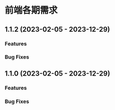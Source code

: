 <!--
 * @Description : 版本更新日志
 * @Description : 版本号：大版本-1.0.0 小版本-1.1.0 bugfix等小改动-1.1.1
 * @Author      : chenjianmin
 * @Date        : 2024-09-10 10:48:58
-->

# 前端各期需求

## 1.1.2 (2023-02-05 - 2023-12-29)

### Features

### Bug Fixes

## 1.1.0 (2023-02-05 - 2023-12-29)

### Features

### Bug Fixes